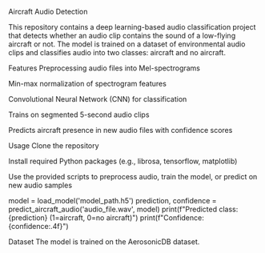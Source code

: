 Aircraft Audio Detection

This repository contains a deep learning-based audio classification project that detects whether an audio clip contains the sound of a low-flying aircraft or not. The model is trained on a dataset of environmental audio clips and classifies audio into two classes: aircraft and no aircraft.

Features
Preprocessing audio files into Mel-spectrograms

Min-max normalization of spectrogram features

Convolutional Neural Network (CNN) for classification

Trains on segmented 5-second audio clips

Predicts aircraft presence in new audio files with confidence scores

Usage
Clone the repository

Install required Python packages (e.g., librosa, tensorflow, matplotlib)

Use the provided scripts to preprocess audio, train the model, or predict on new audio samples

model = load_model('model_path.h5')
prediction, confidence = predict_aircraft_audio('audio_file.wav', model)
print(f"Predicted class: {prediction} (1=aircraft, 0=no aircraft)")
print(f"Confidence: {confidence:.4f}")

Dataset
The model is trained on the AerosonicDB dataset.
